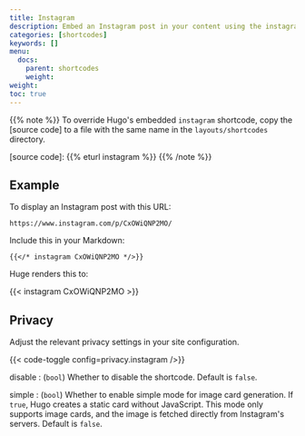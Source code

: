 ```yaml
---
title: Instagram
description: Embed an Instagram post in your content using the instagram shortcode.
categories: [shortcodes]
keywords: []
menu:
  docs:
    parent: shortcodes
    weight:
weight:
toc: true
---
```


{{% note %}}
To override Hugo's embedded `instagram` shortcode, copy the [source code] to a file with the same name in the `layouts/shortcodes` directory.

[source code]: {{% eturl instagram %}}
{{% /note %}}

## Example

To display an Instagram post with this URL:

```text
https://www.instagram.com/p/CxOWiQNP2MO/
```

Include this in your Markdown:

```text
{{</* instagram CxOWiQNP2MO */>}}
```

Huge renders this to:

{{< instagram CxOWiQNP2MO >}}

## Privacy

Adjust the relevant privacy settings in your site configuration.

{{< code-toggle config=privacy.instagram />}}

disable
: (`bool`) Whether to disable the shortcode. Default is `false`.

simple
: (`bool`) Whether to enable simple mode for image card generation. If `true`, Hugo creates a static card without JavaScript. This mode only supports image cards, and the image is fetched directly from Instagram's servers. Default is `false`.
